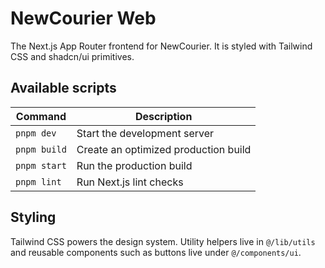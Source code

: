 # NewCourier Web

The Next.js App Router frontend for NewCourier. It is styled with Tailwind CSS
and shadcn/ui primitives.

## Available scripts

| Command        | Description                     |
| -------------- | ------------------------------- |
| `pnpm dev`     | Start the development server    |
| `pnpm build`   | Create an optimized production build |
| `pnpm start`   | Run the production build        |
| `pnpm lint`    | Run Next.js lint checks         |

## Styling

Tailwind CSS powers the design system. Utility helpers live in
`@/lib/utils` and reusable components such as buttons live under
`@/components/ui`.
